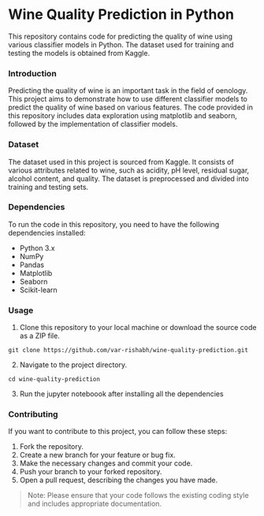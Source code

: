 <h1> Wine Quality Prediction in Python </h1>

This repository contains code for predicting the quality of wine using various classifier models in Python. The dataset used for training and testing the models is obtained from Kaggle.

### Introduction
Predicting the quality of wine is an important task in the field of oenology. This project aims to demonstrate how to use different classifier models to predict the quality of wine based on various features. The code provided in this repository includes data exploration using matplotlib and seaborn, followed by the implementation of classifier models.

### Dataset
The dataset used in this project is sourced from Kaggle. It consists of various attributes related to wine, such as acidity, pH level, residual sugar, alcohol content, and quality. The dataset is preprocessed and divided into training and testing sets.

### Dependencies
To run the code in this repository, you need to have the following dependencies installed:
- Python 3.x
- NumPy
- Pandas
- Matplotlib
- Seaborn
- Scikit-learn

### Usage
1. Clone this repository to your local machine or download the source code as a ZIP file.
```
git clone https://github.com/var-rishabh/wine-quality-prediction.git
```
2. Navigate to the project directory.
```
cd wine-quality-prediction
```

3. Run the jupyter noteboook after installing all the dependencies

### Contributing
If you want to contribute to this project, you can follow these steps:
1. Fork the repository.
2. Create a new branch for your feature or bug fix.
3. Make the necessary changes and commit your code.
4. Push your branch to your forked repository.
5. Open a pull request, describing the changes you have made.

> Note: Please ensure that your code follows the existing coding style and includes appropriate documentation.